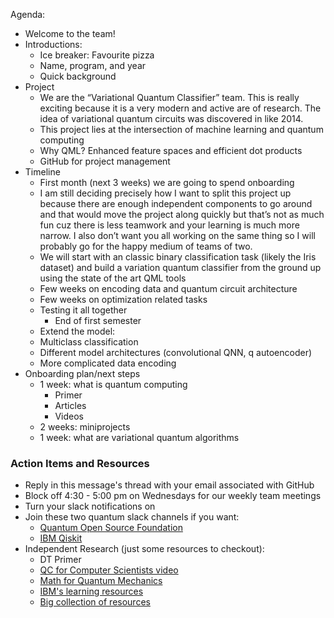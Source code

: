 Agenda:
- Welcome to the team!
- Introductions:
   - Ice breaker: Favourite pizza
   - Name, program, and year
   - Quick background
- Project
   - We are the “Variational Quantum Classifier” team. This is really exciting because it is a very modern and active are of research. The idea of variational quantum circuits was discovered in like 2014. 
   - This project lies at the intersection of machine learning and quantum computing
   - Why QML? Enhanced feature spaces and efficient dot products
   - GitHub for project management
- Timeline
   - First month (next 3 weeks) we are going to spend onboarding
   - I am still deciding precisely how I want to split this project up because there are enough independent components to go around and that would move the project along quickly but that’s not as much fun cuz there is less teamwork and your learning is much more narrow. I also don’t want you all working on the same thing so I will probably go for the happy medium of teams of two.
   - We will start with an classic binary classification task (likely the Iris dataset) and build a variation quantum classifier from the ground up using the state of the art QML tools 
   - Few weeks on encoding data and quantum circuit architecture
   - Few weeks on optimization related tasks
   - Testing it all together
      - End of first semester
   - Extend the model:
   - Multiclass classification
   - Different model architectures (convolutional QNN, q autoencoder)
   - More complicated data encoding
- Onboarding plan/next steps
   - 1 week: what is quantum computing
      - Primer
      - Articles
      - Videos
   - 2 weeks: miniprojects
   - 1 week: what are variational quantum algorithms

### Action Items and Resources
- Reply in this message's thread with your email associated with GitHub
- Block off 4:30 - 5:00 pm on Wednesdays for our weekly team meetings
- Turn your slack notifications on
- Join these two quantum slack channels if you want:
   - [Quantum Open Source Foundation](https://join.slack.com/t/qosf/shared_invite/zt-vb1ftjp1-D2gpVKEfl6Ifv9oXvk_xDw)
   - [IBM Qiskit](https://join.slack.com/t/qiskit/shared_invite/zt-uxx5mlkm-1S_k7igF8BWaaetyMZk1nA)
- Independent Research (just some resources to checkout):
   - DT Primer
   - [QC for Computer Scientists video](https://www.microsoft.com/en-us/research/video/quantum-computing-computer-scientists/)
   - [Math for Quantum Mechanics](https://uwaterloo.ca/institute-for-quantum-computing/sites/ca.institute-for-quantum-computing/files/uploads/files/mathematics_qm_v21.pdf)
   - [IBM's learning resources](https://qiskit.org/learn?timeScale=any)
   - [Big collection of resources](https://qosf.org/learn_quantum/)


